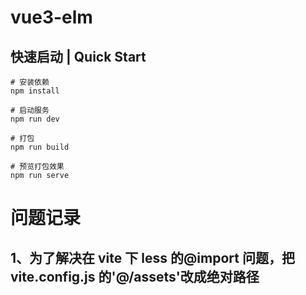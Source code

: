 # vue3-elm

## 快速启动 | Quick Start

```
# 安装依赖
npm install

# 启动服务
npm run dev

# 打包
npm run build

# 预览打包效果
npm run serve
```

# 问题记录

## 1、为了解决在 vite 下 less 的@import 问题，把 vite.config.js 的'@/assets'改成绝对路径
